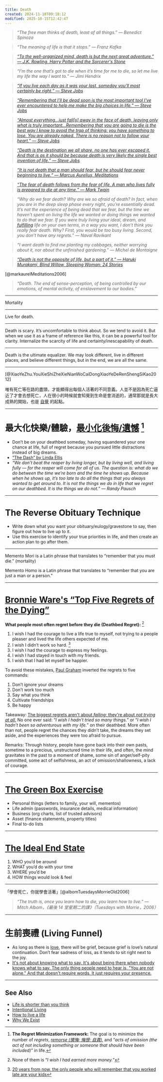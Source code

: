 ```yaml
---
title: Death
created: 2024-11-18T09:18:12
modified: 2025-10-15T12:42:47
---
```


> _“The free man thinks of death, least of all things.” — Benedict Spinoza_

> _“The meaning of life is that it stops.” — Franz Kafka_

> _[“To the well-organized mind, death is but the next great adventure.” — J.K. Rowling, Harry Potter and the Sorcerer's Stone](https://www.goodreads.com/quotes/4864-to-the-well-organized-mind-death-is-but-the-next-great)_

> _“I’m the one that’s got to die when it’s time for me to die, so let me live my life the way I want to.” — Jimi Hendrix_

> _[“If you live each day as it was your last, someday you'll most certainly be right.” — Steve Jobs](https://youtu.be/UF8uR6Z6KLc?t=552)_

> _[“Remembering that I'll be dead soon is the most important tool I've ever encountered to help me make the big choices in life.” — Steve Jobs](https://youtu.be/UF8uR6Z6KLc?t=580)_

> _[“Almost everything…just fall[s] away in the face of death, leaving only what is truly important…Remembering that you are going to die is the best way I know to avoid the trap of thinking: you have something to lose. You are already naked. There is no reason not to follow your heart.” — Steve Jobs](https://youtu.be/UF8uR6Z6KLc?t=587)_

> _[“Death is the destination we all share, no one has ever escaped it. And that is as it should be because death is very likely the single best invention of life.” ― Steve Jobs](https://youtu.be/UF8uR6Z6KLc?t=723)_

> _[“It is not death that a man should fear, but he should fear never beginning to live.” — Marcus Aurelius, Meditations](https://www.goodreads.com/quotes/44693-it-is-not-death-that-a-man-should-fear-but)_

> _[“The fear of death follows from the fear of life. A man who lives fully is prepared to die at any time.” — Mark Twain](https://www.goodreads.com/quotes/5785-the-fear-of-death-follows-from-the-fear-of-life)_

> _“Why do we fear death? Why are we so afraid of death? In fact, when you are in the deep sleep phase every night, you’re essentially dead. It’s not the experience of being dead that we fear, but the time we haven’t spent on living the life we wanted or doing things we wanted to do that we fear. If you were truly living your ideal, dream, and [fulfilling](why-we-exist.md) life on your own terms, in a way you want, I don’t think you really fear death. Why? First, you would be too busy living. Second, you don’t have any regrets.” — Naval Ravikant_

> _“I want death to find me planting my cabbages, neither worrying about it, nor about the unfinished gardening.” — Michel de Montaigne_

> _[“Death is not the opposite of life, but a part of it.” — Haruki Murakami, Blind Willow, Sleeping Woman: 24 Stories](https://www.goodreads.com/quotes/83202-death-is-not-the-opposite-of-life-but-a-part)_

[@markaurelMeditations2006]

> _“Death. The end of sense-perception, of being controlled by our emotions, of mental activity, of enslavement to our bodies.”_

---

Mortality

---

Live for death.

---

Death is scary. It’s uncomfortable to think about. So we tend to avoid it. But when we use it as a frame of reference like this, it can be a powerful tool for clarity. Internalize the scarcity of life and certainty/inescapability of death.

---

Death is the ultimate equalizer. We may look different, live in different places, and believe different things, but in the end, we are all the same.

---

[@XiaoYeZhu.YouXieShiZheXieNianWoCaiDongXiaoYeDeRenShengSiKao2012]

唯有死亡等在路的盡頭，才能顯得出每個人活著的不同意義。人並不是因為死亡逼近了才會去想死亡，人在很小的時候就會知覺到生命是會消逝的，通常那就是長大成熟的開始，也是 [自覺](mastering-yourself-is-superpower.md) 的起點。

---

# 最大化快樂/體驗，[最小化後悔/遺憾](https://www.youtube.com/watch?v=jwG_qR6XmDQ) [^1]

* Don’t be on your deathbed someday, having squandered your one chance at life, full of regret because you pursued little distractions instead of big dreams.
* [“The Dash” by Linda Ellis](https://100.best-poems.net/dash.html)
* _“We don’t beat the reaper by living longer, but by living well, and living fully — for the reaper will come for all of us. The question is: what do we do between the time we’re born and the time he shows up. Because when he shows up, it’s too late to do all the things that you always wanted to get around to. It is not the things we do in life that we regret on our deathbed. It is the things we do not.” — Randy Pausch_

---

# The Reverse Obituary Technique

* Write down what you want your obituary/eulogy/gravestone to say, then figure out how to live up to it.
* Use this exercise to identify your true priorities in life, and then create an action plan to go after them.

---

Memento Mori is a Latin phrase that translates to “remember that you must die.” (mortality)

Memento Homo is a Latin phrase that translates to “remember that you are just a man or a person.”

---

# [Bronnie Ware's “Top Five Regrets of the Dying”](https://bronnieware.com/regrets-of-the-dying/)

**What people most often regret before they die (Deathbed Regret):** [^2]

1. I wish I had the courage to live a life true to myself, not trying to a people pleaser and lived the life others expected of me.
2. I wish I didn’t work so hard. [^3]
3. I wish I had the courage to express my feelings.
4. I wish I had stayed in touch with my friends.
5. I wish that I had let myself be happier.

To avoid these mistakes, [Paul Graham](https://paulgraham.com/todo.html) inverted the regrets to five commands:

1. Don’t ignore your dreams
2. Don’t work too much
3. Say what you think
4. Cultivate friendships
5. Be happy

Takeaway: [The biggest regrets aren't about _failing_; they're about _not trying at all_.](https://youtu.be/RcYv5x6gZTA) No one ever said: “_I wish I hadn’t tried so many things._” or “_I wish I hadn’t been so adventurous with my life._” on their deathbed. More often than not, people regret the chances they didn’t take, the dreams they set aside, and the experiences they were too afraid to pursue.

Remarks: Through history, people have gone back into their own pasts, sometime to a precious, unstructured time in their life, and often, the mind gravitates in the past to a moment of shame, some sin of anger/self-pity committed, some act of selfishness, an act of omission/shallowness, a lack of courage.

---

# [The Green Box Exercise](https://twitter.com/girdley/status/1705556382152642957)

* Personal things (letters to family, your will, mementos)
* Life admin (passwords, insurance details, medical information)
* Business (org charts, list of trusted advisors)
* Asset (finance statements, property titles)
* Final to-do lists

---

# [The Ideal End State](https://x.com/camp4/status/1721908863124025492)

1. WHO you’d be around
2. WHAT you’d do with your time
3. WHERE you’d be
4. HOW things would look & feel

---

「學會死亡，你就學會活著」[@albomTuesdaysMorrieOld2006]

> _“The truth is, once you learn how to die, you learn how to live.” ― Mitch Albom，《最後 14 堂星期二的課》（Tuesdays with Morrie，2006）_

---

# 生前喪禮 (Living Funnel)

* As long as there is [love](love.md), there will be grief, because grief is love’s natural continuation. Don’t fear sadness of loss, as it tends to sit right next to the joy.
* [It's not about knowing what to say. It's about being there when nobody knows what to say. The only thing people need to hear is, "You are not alone." And that doesn't require words. It just requires your presence.](https://jamesclear.com/3-2-1/february-6-2025)

---

## See Also

* [Life is shorter than you think](Life%20is%20shorter%20than%20you%20think.md)
* [Intentional Living](intentional-living.md)
* [How to live a life](how-to-live-a-life.md)
* [Why We Exist](why-we-exist.md)

[^1]: **The Regret Minimization Framework:** The goal is to minimize the number of _regrets_, _[remorse (懊悔; 悔恨; 自責)](https://dictionary.cambridge.org/zhs/%E8%AF%8D%E5%85%B8/%E8%8B%B1%E8%AF%AD-%E6%B1%89%E8%AF%AD-%E7%B9%81%E4%BD%93/remorse)_, and “_acts of omission (the act of not including something or someone that should have been included)_” in life.
[^2]: None of them is “_I wish I had earned more money._”
[^3]: [20 years from now, the only people who will remember that you worked late are your kids](https://www.reddit.com/r/antiwork/comments/12uz90c/psa_20_years_from_now_the_only_people_who_will/)
